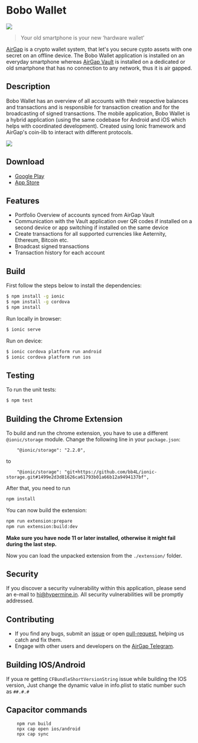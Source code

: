 # Bobo Wallet

<p align="left">
    <img src="./banner.png" />
</p>

> Your old smartphone is your new ‘hardware wallet’

[AirGap](https://hypermine.in) is a crypto wallet system, that let's you secure cypto assets with one secret on an offline device. The Bobo Wallet application is installed on an everyday smartphone whereas [AirGap Vault](https://github.com/airgap-it/airgap-vault) is installed on a dedicated or old smartphone that has no connection to any network, thus it is air gapped.

## Description

Bobo Wallet has an overview of all accounts with their respective balances and transactions and is responsible for transaction creation and for the broadcasting of signed transactions. The mobile application, Bobo Wallet is a hybrid application (using the same codebase for Android and iOS which helps with coordinated development). Created using Ionic framework and AirGap's coin-lib to interact with different protocols.

<p align="left">
    <img src="./devices.png" />
</p>

## Download

- [Google Play](https://play.google.com/store/apps/details?id=it.airgap.wallet)
- [App Store](https://itunes.apple.com/us/app/airgap-wallet/id1420996542?l=de&ls=1&mt=8)

## Features

- Portfolio Overview of accounts synced from AirGap Vault
- Communication with the Vault application over QR codes if installed on a second device or app switching if installed on the same device
- Create transactions for all supported currencies like Aeternity, Ethereum, Bitcoin etc.
- Broadcast signed transactions
- Transaction history for each account

## Build

First follow the steps below to install the dependencies:

```bash
$ npm install -g ionic
$ npm install -g cordova
$ npm install
```

Run locally in browser:

```bash
$ ionic serve
```

Run on device:

```bash
$ ionic cordova platform run android
$ ionic cordova platform run ios
```

## Testing

To run the unit tests:

```bash
$ npm test
```

## Building the Chrome Extension

To build and run the chrome extension, you have to use a different `@ionic/storage` module. Change the following line in your `package.json`:

```
    "@ionic/storage": "2.2.0",
```

to

```
    "@ionic/storage": "git+https://github.com/bb4L/ionic-storage.git#1499e2d3d81626ca61793b01a66b12a9494137bf",
```

After that, you need to run

```bash
npm install
```

You can now build the extension:

```bash
npm run extension:prepare
npm run extension:build:dev
```

**Make sure you have node 11 or later installed, otherwise it might fail during the last step.**

Now you can load the unpacked extension from the `./extension/` folder.

## Security

If you discover a security vulnerability within this application, please send an e-mail to hi@hypermine.in. All security vulnerabilities will be promptly addressed.

## Contributing

- If you find any bugs, submit an [issue](../../issues) or open [pull-request](../../pulls), helping us catch and fix them.
- Engage with other users and developers on the [AirGap Telegram](https://t.me/AirGap).

## Building IOS/Android

If youa re getting `CFBundleShortVersionString` issue while building the IOS version, Just change the dynamic value in info.plist to static number such as `##.#.#`

## Capacitor commands

```
    npm run build
    npx cap open ios/android
    npx cap sync
```
